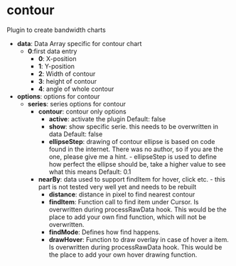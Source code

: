 # contour
Plugin to create bandwidth charts
* <strong>data</strong>: Data Array specific for contour chart
	* <strong>0</strong>:first data entry
		* <strong>0</strong>: X-position
		* <strong>1</strong>: Y-position
		* <strong>2</strong>: Width of contour
		* <strong>3</strong>: height of contour
		* <strong>4</strong>: angle of whole contour
* <strong>options</strong>: options for contour
	* <strong>series</strong>: series options for contour
		* <strong>contour</strong>: contour only options
			* <strong>active</strong>: activate the plugin
				Default: false
			* <strong>show</strong>: show specific serie. this needs to be overwritten in data
				Default: false
			* <strong>ellipseStep</strong>: drawing of contour ellipse is based on code found in the internet. There was no author, so if you are the one, please give me a hint.
					- ellipseStep is used to define how perfect the ellipse should be, take a higher value to see what this means
				Default: 0.1
		* <strong>nearBy</strong>: data used to support findItem for hover, click etc.
				- this part is not tested very well yet and needs to be rebuilt
			* <strong>distance</strong>: distance in pixel to find nearest contour
			* <strong>findItem</strong>: Function call to find item under Cursor. Is overwritten during processRawData hook. This would be the place to add your own find function, which will not be overwritten.
			* <strong>findMode</strong>: Defines how find happens.
			* <strong>drawHover</strong>: Function to draw overlay in case of hover a item. Is overwritten during processRawData hook. This would be the place to add your own hover drawing function.
